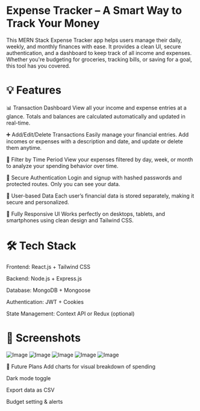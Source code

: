 # Expense Tracker – A Smart Way to Track Your Money
This MERN Stack Expense Tracker app helps users manage their daily, weekly, and monthly finances with ease. It provides a clean UI, secure authentication, and a dashboard to keep track of all income and expenses. Whether you're budgeting for groceries, tracking bills, or saving for a goal, this tool has you covered.

# 💡 Features
📊 Transaction Dashboard
View all your income and expense entries at a glance. Totals and balances are calculated automatically and updated in real-time.

➕ Add/Edit/Delete Transactions
Easily manage your financial entries. Add incomes or expenses with a description and date, and update or delete them anytime.

📅 Filter by Time Period
View your expenses filtered by day, week, or month to analyze your spending behavior over time.

🔐 Secure Authentication
Login and signup with hashed passwords and protected routes. Only you can see your data.

📁 User-based Data
Each user’s financial data is stored separately, making it secure and personalized.

📱 Fully Responsive UI
Works perfectly on desktops, tablets, and smartphones using clean design and Tailwind CSS.

# 🛠 Tech Stack
Frontend: React.js + Tailwind CSS

Backend: Node.js + Express.js

Database: MongoDB + Mongoose

Authentication: JWT + Cookies

State Management: Context API or Redux (optional)

# 📸 Screenshots
![Image](https://github.com/user-attachments/assets/80e882b5-bafc-4769-833a-1ccc3d30d8fb)
![Image](https://github.com/user-attachments/assets/3b6a52f3-82f4-4e44-81ba-d5983b2db197)
![Image](https://github.com/user-attachments/assets/8432e2ae-3921-4ace-858c-96a241534f05)
![Image](https://github.com/user-attachments/assets/cba2d3e4-839a-4467-a10e-057520d747cf)
![Image](https://github.com/user-attachments/assets/ae90246e-d120-4fb4-a9d7-977a9827c385)

🚀 Future Plans
Add charts for visual breakdown of spending

Dark mode toggle

Export data as CSV

Budget setting & alerts

